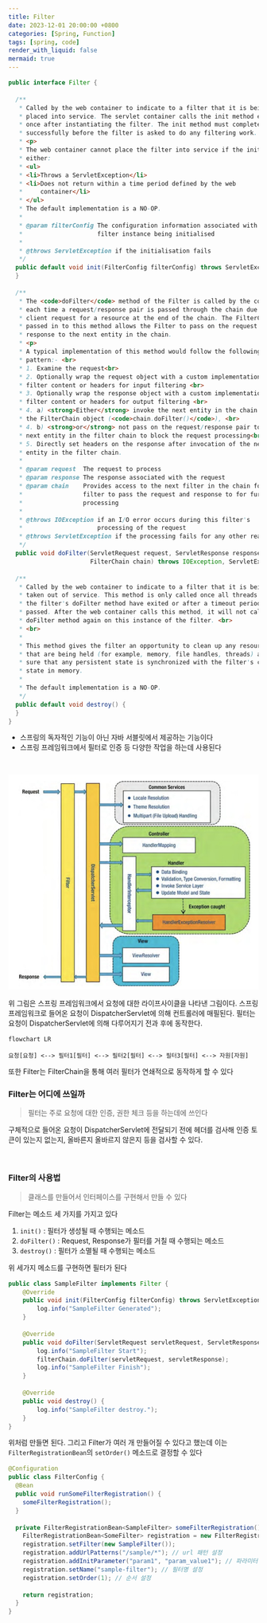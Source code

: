 ```yaml
---
title: Filter
date: 2023-12-01 20:00:00 +0800
categories: [Spring, Function]
tags: [spring, code]
render_with_liquid: false
mermaid: true
---
```


```java
public interface Filter {

  /**
   * Called by the web container to indicate to a filter that it is being
   * placed into service. The servlet container calls the init method exactly
   * once after instantiating the filter. The init method must complete
   * successfully before the filter is asked to do any filtering work.
   * <p>
   * The web container cannot place the filter into service if the init method
   * either:
   * <ul>
   * <li>Throws a ServletException</li>
   * <li>Does not return within a time period defined by the web
   *     container</li>
   * </ul>
   * The default implementation is a NO-OP.
   *
   * @param filterConfig The configuration information associated with the
   *                     filter instance being initialised
   *
   * @throws ServletException if the initialisation fails
   */
  public default void init(FilterConfig filterConfig) throws ServletException {
  }

  /**
   * The <code>doFilter</code> method of the Filter is called by the container
   * each time a request/response pair is passed through the chain due to a
   * client request for a resource at the end of the chain. The FilterChain
   * passed in to this method allows the Filter to pass on the request and
   * response to the next entity in the chain.
   * <p>
   * A typical implementation of this method would follow the following
   * pattern:- <br>
   * 1. Examine the request<br>
   * 2. Optionally wrap the request object with a custom implementation to
   * filter content or headers for input filtering <br>
   * 3. Optionally wrap the response object with a custom implementation to
   * filter content or headers for output filtering <br>
   * 4. a) <strong>Either</strong> invoke the next entity in the chain using
   * the FilterChain object (<code>chain.doFilter()</code>), <br>
   * 4. b) <strong>or</strong> not pass on the request/response pair to the
   * next entity in the filter chain to block the request processing<br>
   * 5. Directly set headers on the response after invocation of the next
   * entity in the filter chain.
   *
   * @param request  The request to process
   * @param response The response associated with the request
   * @param chain    Provides access to the next filter in the chain for this
   *                 filter to pass the request and response to for further
   *                 processing
   *
   * @throws IOException if an I/O error occurs during this filter's
   *                     processing of the request
   * @throws ServletException if the processing fails for any other reason
   */
  public void doFilter(ServletRequest request, ServletResponse response,
                       FilterChain chain) throws IOException, ServletException;

  /**
   * Called by the web container to indicate to a filter that it is being
   * taken out of service. This method is only called once all threads within
   * the filter's doFilter method have exited or after a timeout period has
   * passed. After the web container calls this method, it will not call the
   * doFilter method again on this instance of the filter. <br>
   * <br>
   *
   * This method gives the filter an opportunity to clean up any resources
   * that are being held (for example, memory, file handles, threads) and make
   * sure that any persistent state is synchronized with the filter's current
   * state in memory.
   *
   * The default implementation is a NO-OP.
   */
  public default void destroy() {
  }
}

```

* 스프링의 독자적인 기능이 아닌 자바 서블릿에서 제공하는 기능이다
* 스프링 프레임워크에서 필터로 인증 등 다양한 작업을 하는데 사용된다

<br>

![스프링 프레임워크에 대한 요청 라이프사이클.png](assets/img/spring/annotation/Filter.png)

위 그림은 스프링 프레임워크에서 요청에 대한 라이프사이클을 나타낸 그림이다.
스프링 프레임워크로 들어온 요청이 DispatcherServlet에 의해 컨트롤러에 매필된다.
필터는 요청이 DispatcherServlet에 의해 다루어지기 전과 후에 동작한다.

```mermaid
flowchart LR

요청[요청] <--> 필터1[필터] <--> 필터2[필터] <--> 필터3[필터] <--> 자원[자원]
```

또한 Filter는 FilterChain을 통해 여러 필터가 연쇄적으로 동작하게 할 수 있다

### Filter는 어디에 쓰일까

> 필터는 주로 요청에 대한 인증, 권한 체크 등을 하는데에 쓰인다

구체적으로 들어온 요청이 DispatcherServlet에 전달되기 전에 헤더를 검사해 인증 토큰이 있는지 없는지, 올바른지 올바르지 않은지 등을 검사할 수 있다.

<br>

### Filter의 사용법

> 클래스를 만들어서 인터페이스를 구현해서 만들 수 있다

Filter는 메소드 세 가지를 가지고 있다

1. `init()` : 필터가 생성될 때 수행되는 메소드
2. `doFilter()` : Request, Response가 필터를 거칠 때 수행되는 메소드
3. `destroy()` : 필터가 소멸될 때 수행되는 메소드

위 세가지 메소드를 구현하면 필터가 된다

```java
public class SampleFilter implements Filter {
    @Override
    public void init(FilterConfig filterConfig) throws ServletException {
        log.info("SampleFilter Generated");
    }

    @Override
    public void doFilter(ServletRequest servletRequest, ServletResponse servletResponse, FilterChain filterChain) throws IOException, ServletException {
        log.info("SampleFilter Start");
        filterChain.doFilter(servletRequest, servletResponse);
        log.info("SampleFilter Finish");
    }

    @Override
    public void destroy() {
        log.info("SampleFilter destroy.");
    }
}
```

위처럼 만들면 된다.
그리고 Filter가 여러 개 만들어질 수 있다고 했는데 이는 `FilterRegistrationBean`의 `setOrder()` 메소드로 결정할 수 있다

```java
@Configuration
public class FilterConfig {
  @Bean
  public void runSomeFilterRegistration() {
    someFilterRegistration();
  }

  private FilterRegistrationBean<SampleFilter> someFilterRegistration() {
    FilterRegistrationBean<SomeFilter> registration = new FilterRegistrationBean<>();
    registration.setFilter(new SampleFilter());
    registration.addUrlPatterns("/sample/*"); // url 패턴 설정
    registration.addInitParameter("param1", "param_value1"); // 파라미터 설정
    registration.setName("sample-filter"); // 필터명 설정
    registration.setOrder(1); // 순서 설정

    return registration;
  }
}
```
